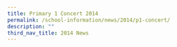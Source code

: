 ```yaml
---
title: Primary 1 Concert 2014
permalink: /school-information/news/2014/p1-concert/
description: ""
third_nav_title: 2014 News
---
```

